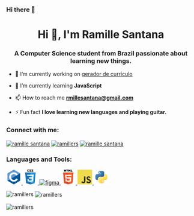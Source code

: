 ### Hi there 👋

<h1 align="center">Hi 👋, I'm Ramille Santana</h1>
<h3 align="center">A Computer Science student from Brazil passionate about learning new things.</h3>

- 🔭 I’m currently working on [gerador de currículo](https://github.com/ramillers/geradorCurriculo.git)

- 🌱 I’m currently learning **JavaScript**

- 📫 How to reach me **rmillesantana@gmail.com**

- ⚡ Fun fact **I love learning new languages and playing guitar.**

<h3 align="left">Connect with me:</h3>
<p align="left">
<a href="https://linkedin.com/in/ramille santana" target="blank"><img align="center" src="https://raw.githubusercontent.com/rahuldkjain/github-profile-readme-generator/master/src/images/icons/Social/linked-in-alt.svg" alt="ramille santana" height="30" width="40" /></a>
<a href="https://instagram.com/ramillers" target="blank"><img align="center" src="https://raw.githubusercontent.com/rahuldkjain/github-profile-readme-generator/master/src/images/icons/Social/instagram.svg" alt="ramillers" height="30" width="40" /></a>
<a href="https://www.youtube.com/c/ramille santana" target="blank"><img align="center" src="https://raw.githubusercontent.com/rahuldkjain/github-profile-readme-generator/master/src/images/icons/Social/youtube.svg" alt="ramille santana" height="30" width="40" /></a>
</p>

<h3 align="left">Languages and Tools:</h3>
<p align="left"> <a href="https://www.cprogramming.com/" target="_blank" rel="noreferrer"> <img src="https://raw.githubusercontent.com/devicons/devicon/master/icons/c/c-original.svg" alt="c" width="40" height="40"/> </a> <a href="https://www.w3schools.com/css/" target="_blank" rel="noreferrer"> <img src="https://raw.githubusercontent.com/devicons/devicon/master/icons/css3/css3-original-wordmark.svg" alt="css3" width="40" height="40"/> </a> <a href="https://www.figma.com/" target="_blank" rel="noreferrer"> <img src="https://www.vectorlogo.zone/logos/figma/figma-icon.svg" alt="figma" width="40" height="40"/> </a> <a href="https://www.w3.org/html/" target="_blank" rel="noreferrer"> <img src="https://raw.githubusercontent.com/devicons/devicon/master/icons/html5/html5-original-wordmark.svg" alt="html5" width="40" height="40"/> </a> <a href="https://developer.mozilla.org/en-US/docs/Web/JavaScript" target="_blank" rel="noreferrer"> <img src="https://raw.githubusercontent.com/devicons/devicon/master/icons/javascript/javascript-original.svg" alt="javascript" width="40" height="40"/> </a> <a href="https://www.python.org" target="_blank" rel="noreferrer"> <img src="https://raw.githubusercontent.com/devicons/devicon/master/icons/python/python-original.svg" alt="python" width="40" height="40"/> </a> </p>

<p><img align="left" src="https://github-readme-stats.vercel.app/api/top-langs?username=ramillers&show_icons=true&locale=en&layout=compact" alt="ramillers" /></p>

<p>&nbsp;<img align="center" src="https://github-readme-stats.vercel.app/api?username=ramillers&show_icons=true&locale=en" alt="ramillers" /></p>

<p><img align="center" src="https://github-readme-streak-stats.herokuapp.com/?user=ramillers&" alt="ramillers" /></p>

